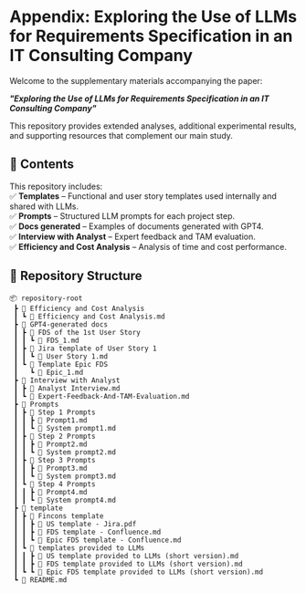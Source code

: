 # Appendix: Exploring the Use of LLMs for Requirements Specification in an IT Consulting Company  

Welcome to the supplementary materials accompanying the paper:  

**_"Exploring the Use of LLMs for Requirements Specification in an IT Consulting Company"_**  

This repository provides extended analyses, additional experimental results, and supporting resources that complement our main study.  


## 📂 Contents  
This repository includes:  
✅ **Templates** – Functional and user story templates used internally and shared with LLMs.  
✅ **Prompts** – Structured LLM prompts for each project step.  
✅ **Docs generated** – Examples of documents generated with GPT4.  
✅ **Interview with Analyst** – Expert feedback and TAM evaluation.  
✅ **Efficiency and Cost Analysis** – Analysis of time and cost performance.  


## 📁 Repository Structure  
```
📦 repository-root
 ┣ 📂 Efficiency and Cost Analysis
 ┃ ┗ 📄 Efficiency and Cost Analysis.md
 ┣ 📂 GPT4-generated docs
 ┃ ┣ 📂 FDS of the 1st User Story
 ┃ ┃ ┗ 📄 FDS_1.md
 ┃ ┣ 📂 Jira template of User Story 1
 ┃ ┃ ┗ 📄 User Story 1.md
 ┃ ┗ 📂 Template Epic FDS
 ┃   ┗ 📄 Epic_1.md
 ┣ 📂 Interview with Analyst
 ┃ ┣ 📄 Analyst Interview.md
 ┃ ┗ 📄 Expert-Feedback-And-TAM-Evaluation.md
 ┣ 📂 Prompts
 ┃ ┣ 📂 Step 1 Prompts
 ┃ ┃ ┣ 📄 Prompt1.md
 ┃ ┃ ┗ 📄 System prompt1.md
 ┃ ┣ 📂 Step 2 Prompts
 ┃ ┃ ┣ 📄 Prompt2.md
 ┃ ┃ ┗ 📄 System prompt2.md
 ┃ ┣ 📂 Step 3 Prompts
 ┃ ┃ ┣ 📄 Prompt3.md
 ┃ ┃ ┗ 📄 System prompt3.md
 ┃ ┗ 📂 Step 4 Prompts
 ┃ ┃ ┣ 📄 Prompt4.md
 ┃ ┃ ┗ 📄 System prompt4.md
 ┣ 📂 template
 ┃ ┣ 📂 Fincons template
 ┃ ┃ ┣ 📄 US template - Jira.pdf
 ┃ ┃ ┣ 📄 FDS template - Confluence.md
 ┃ ┃ ┗ 📄 Epic FDS template - Confluence.md
 ┃ ┗ 📂 templates provided to LLMs
 ┃ ┃ ┣ 📄 US template provided to LLMs (short version).md
 ┃ ┃ ┣ 📄 FDS template provided to LLMs (short version).md
 ┃ ┗ ┗ 📄 Epic FDS template provided to LLMs (short version).md
 ┗ 📄 README.md
```
